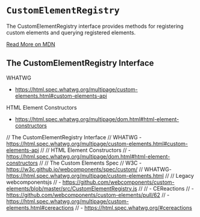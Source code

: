 # `CustomElementRegistry`

The CustomElementRegistry interface provides methods for registering custom elements and querying registered elements.

[Read More on MDN](https://developer.mozilla.org/en-US/docs/Web/API/CustomElementRegistry)

## The CustomElementRegistry Interface

WHATWG
  - https://html.spec.whatwg.org/multipage/custom-elements.html#custom-elements-api

HTML Element Constructors
  - https://html.spec.whatwg.org/multipage/dom.html#html-element-constructors

// The CustomElementRegistry Interface
// WHATWG - https://html.spec.whatwg.org/multipage/custom-elements.html#custom-elements-api
//
// HTML Element Constructors
//   - https://html.spec.whatwg.org/multipage/dom.html#html-element-constructors
//
// The Custom Elements Spec
// W3C - https://w3c.github.io/webcomponents/spec/custom/
// WHATWG- https://html.spec.whatwg.org/multipage/custom-elements.html
//
// Legacy webcomponentsjs
//   - https://github.com/webcomponents/custom-elements/blob/master/src/CustomElementRegistry.js
//
//   - CEReactions
//     - https://github.com/webcomponents/custom-elements/pull/62
//     - https://html.spec.whatwg.org/multipage/custom-elements.html#cereactions
//     - https://html.spec.whatwg.org/#cereactions


